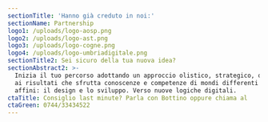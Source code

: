 ```yaml
---
sectionTitle: 'Hanno già creduto in noi:'
sectionName: Partnership
logo1: /uploads/logo-aosp.png
logo2: /uploads/logo-ast.png
logo3: /uploads/logo-cogne.png
logo4: /uploads/logo-umbriadigitale.png
sectionTitle2: Sei sicuro della tua nuova idea?
sectionAbstract2: >-
  Inizia il tuo percorso adottando un approccio olistico, strategico, orientato
  ai risultati che sfrutta conoscenze e competenze di mondi differenti ed
  affini: il design e lo sviluppo. Verso nuove logiche digitali. 
ctaTitle: Consiglio last minute? Parla con Bottino oppure chiama al
ctaGreen: 0744/33434522
---
```

